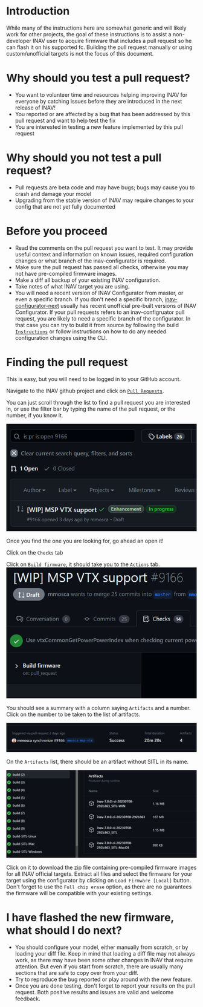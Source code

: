 # Introduction
While many of the instructions here are somewhat generic and will likely work for other projects, the goal of these instructions is to assist a non-developer INAV user to acquire firmware that includes a pull request so he can flash it on his supported fc.
Building the pull request manually or using custom/unofficial targets is not the focus of this document.

# Why should you test a pull request?
- You want to volunteer time and resources helping improving INAV for everyone by catching issues before they are introduced in the next release of INAV!
- You reported or are affected by a bug that has been addressed by this pull request and want to help test the fix
- You are interested in testing a new feature implemented by this pull request

# Why should you not test a pull request?
- Pull requests are beta code and may have bugs; bugs may cause you to crash and damage your model
- Upgrading from the stable version of INAV may require changes to your config that are not yet fully documented

# Before you proceed
- Read the comments on the pull request you want to test. It may provide useful context and information on known issues, required configuration changes or what branch of the inav-configurator is required.
- Make sure the pull request has passed all checks, otherwise you may not have pre-compiled firmware images.
- Make a diff all backup of your existing INAV configuration.
- Take notes of what INAV target you are using.
- You will need a recent version of INAV Configurator from master, or even a specific branch. If you don't need a specific branch, [inav-configurator-next](http://seyrsnys.myzen.co.uk/inav-configurator-next/) usually has recent unofficial pre-built versions of INAV Configurator. If your pull requests refers to an inav-configruator pull request, you are likely to need a specific branch of the configurator. In that case you can try to build it from source by following the build [``Instructions``](https://github.com/iNavFlight/inav-configurator#building-and-running-inav-configurator-locally-for-development) or follow instructions on how to do any needed configuration changes using the CLI.

# Finding the pull request
This is easy, but you will need to be logged in to your GitHub account.

Navigate to the INAV github project and click on [``Pull Requests``](https://github.com/iNavFlight/inav/pulls).

You can just scroll through the list to find a pull request you are interested in, or use the filter bar by typing the name of the pull request, or the number, if you know it.

![Search results](assets/pr_testing/pr_search_result.png)

Once you find the one you are looking for, go ahead an open it!

Click on the ``Checks`` tab

Click on ``Build firmware``, it should take you to the ``Actions`` tab.
![Search results](assets/pr_testing/build_firmware.png)

You should see a summary with a column saying ``Artifacts`` and a number. Click on the number to be taken to the list of artifacts.

![Search results](assets/pr_testing/actions_summary.png)

On the ``Artifacts`` list, there should be an artifact without SITL in its name.

![Search results](assets/pr_testing/artifact_listing.png)

 Click on it to download the zip file containing pre-compiled firmware images for all INAV official targets. Extract all files and select the firmware for your target using the configurator by clicking on ``Load Firmware [Local]`` button. Don't forget to use the ``Full chip erase`` option, as there are no guarantees the firmware will be compatible with your existing settings.

# I have flashed the new firmware, what should I do next?

- You should configure your model, either manually from scratch, or by loading your diff file. Keep in mind that loading a diff file may not always work, as there may have been some other changes in INAV that require attention. But even if you start from scratch, there are usually many sections that are safe to copy over from your diff.
- Try to reproduce the bug reported or play around with the new feature. 
- Once you are done testing, don't forget to report your results on the pull request. Both positive results and issues are valid and welcome feedback.


